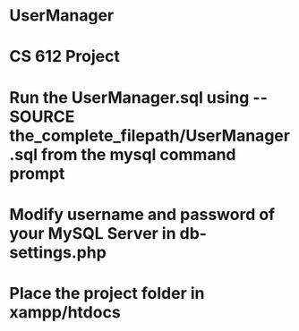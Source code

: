 # UserManager
# CS 612 Project


# Run the UserManager.sql using -- SOURCE the_complete_filepath/UserManager.sql  from the mysql command prompt
# Modify username and password of your MySQL Server in db-settings.php
# Place the project folder in xampp/htdocs
